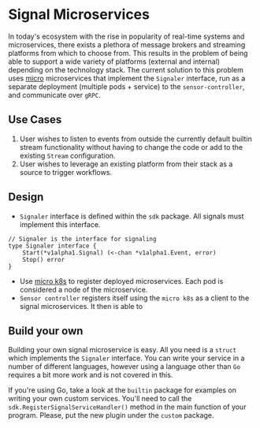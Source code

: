 # Signal Microservices
In today's ecosystem with the rise in popularity of real-time systems and microservices, there exists a plethora of message brokers and streaming platforms from which to choose from. This results in the problem of being able to support a wide variety of platforms (external and internal) depending on the technology stack. The current solution to this problem uses [micro](https://github.com/micro/go-micro) microservices that implement the `Signaler` interface, run as a separate deployment (multiple pods + service) to the `sensor-controller`, and communicate over `gRPC`.

## Use Cases
1. User wishes to listen to events from outside the currently default builtin stream functionality without having to change the code or add to the existing `Stream` configuration.
2. User wishes to leverage an existing platform from their stack as a source to trigger workflows.

## Design
- `Signaler` interface is defined within the `sdk` package. All signals must implement this interface.
```
// Signaler is the interface for signaling
type Signaler interface {
	Start(*v1alpha1.Signal) (<-chan *v1alpha1.Event, error)
	Stop() error
}
``` 
- Use [micro k8s](https://github.com/micro/kubernetes) to register deployed microservices. Each pod is considered a node of the microservice.
- `Sensor controller` registers itself using the `micro k8s` as a client to the signal microservices. It then is able to 

## Build your own
Building your own signal microservice is easy. All you need is a `struct` which implements the `Signaler` interface. You can write your service in a number of different languages, however using a language other than `Go` requires a bit more work and is not covered in this. 

If you're using Go, take a look at the `builtin` package for examples on writing your own custom services. You'll need to call the `sdk.RegisterSignalServiceHandler()` method in the main function of your program. Please, put the new plugin under the `custom` package.
